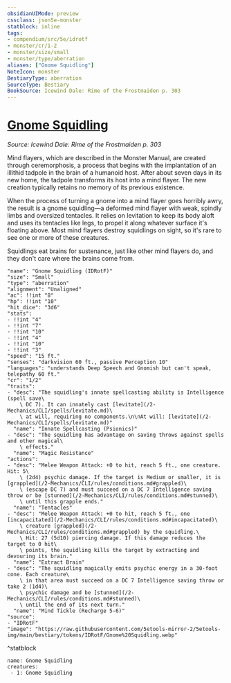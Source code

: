 ```yaml
---
obsidianUIMode: preview
cssclass: json5e-monster
statblock: inline
tags:
- compendium/src/5e/idrotf
- monster/cr/1-2
- monster/size/small
- monster/type/aberration
aliases: ["Gnome Squidling"]
NoteIcon: monster
BestiaryType: aberration
SourceType: Bestiary
BookSource: Icewind Dale: Rime of the Frostmaiden p. 303
---
```

# [Gnome Squidling](2-Mechanics\CLI\bestiary\aberration/gnome-squidling-idrotf.md)
*Source: Icewind Dale: Rime of the Frostmaiden p. 303*  

Mind flayers, which are described in the Monster Manual, are created through ceremorphosis, a process that begins with the implantation of an illithid tadpole in the brain of a humanoid host. After about seven days in its new home, the tadpole transforms its host into a mind flayer. The new creation typically retains no memory of its previous existence.

When the process of turning a gnome into a mind flayer goes horribly awry, the result is a gnome squidling—a deformed mind flayer with weak, spindly limbs and oversized tentacles. It relies on levitation to keep its body aloft and uses its tentacles like legs, to propel it along whatever surface it's floating above. Most mind flayers destroy squidlings on sight, so it's rare to see one or more of these creatures.

Squidlings eat brains for sustenance, just like other mind flayers do, and they don't care where the brains come from.

```statblock
"name": "Gnome Squidling (IDRotF)"
"size": "Small"
"type": "aberration"
"alignment": "Unaligned"
"ac": !!int "8"
"hp": !!int "10"
"hit_dice": "3d6"
"stats":
- !!int "4"
- !!int "7"
- !!int "10"
- !!int "4"
- !!int "10"
- !!int "3"
"speed": "15 ft."
"senses": "darkvision 60 ft., passive Perception 10"
"languages": "understands Deep Speech and Gnomish but can't speak, telepathy 60 ft."
"cr": "1/2"
"traits":
- "desc": "The squidling's innate spellcasting ability is Intelligence (spell save\
    \ DC 7). It can innately cast [levitate](/2-Mechanics/CLI/spells/levitate.md)\
    \ at will, requiring no components.\n\nAt will: [levitate](/2-Mechanics/CLI/spells/levitate.md)"
  "name": "Innate Spellcasting (Psionics)"
- "desc": "The squidling has advantage on saving throws against spells and other magical\
    \ effects."
  "name": "Magic Resistance"
"actions":
- "desc": "Melee Weapon Attack: +0 to hit, reach 5 ft., one creature. Hit: 5\
    \ (2d4) psychic damage. If the target is Medium or smaller, it is [grappled](/2-Mechanics/CLI/rules/conditions.md#grappled)\
    \ (escape DC 7) and must succeed on a DC 7 Intelligence saving throw or be [stunned](/2-Mechanics/CLI/rules/conditions.md#stunned)\
    \ until this grapple ends."
  "name": "Tentacles"
- "desc": "Melee Weapon Attack: +0 to hit, reach 5 ft., one [incapacitated](/2-Mechanics/CLI/rules/conditions.md#incapacitated)\
    \ creature [grappled](/2-Mechanics/CLI/rules/conditions.md#grappled) by the squidling.\
    \ Hit: 27 (5d10) piercing damage. If this damage reduces the target to 0 hit\
    \ points, the squidling kills the target by extracting and devouring its brain."
  "name": "Extract Brain"
- "desc": "The squidling magically emits psychic energy in a 30-foot cone. Each creature\
    \ in that area must succeed on a DC 7 Intelligence saving throw or take 2 (1d4)\
    \ psychic damage and be [stunned](/2-Mechanics/CLI/rules/conditions.md#stunned)\
    \ until the end of its next turn."
  "name": "Mind Tickle (Recharge 5-6)"
"source":
- "IDRotF"
"image": "https://raw.githubusercontent.com/5etools-mirror-2/5etools-img/main/bestiary/tokens/IDRotF/Gnome%20Squidling.webp"
```
^statblock

```encounter-table
name: Gnome Squidling
creatures:
 - 1: Gnome Squidling
```